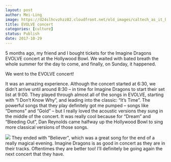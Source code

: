 ```yaml
---
layout: post
author: Mei-Ling
image: https://d24slhcvzhzz82.cloudfront.net/old_images/caltech_as_it_happens/6a0105349b8251970b01b7c92b21eb970b.jpg
title: EVOLVE concert
categories: [culture]
status: Publish
date: 2017-10-29
---
```


5 months ago, my friend and I bought tickets for the Imagine Dragons EVOLVE concert at the Hollywood Bowl. We waited with bated breath the whole summer for the day to come, and finally, on Sunday, it happened.

We went to the EVOLVE concert!

It was an amazing experience. Although the concert started at 6:30, we didn’t arrive until around 8:30 – in time for Imagine Dragons to start their set list at 9:00. They played through almost all of the songs in EVOLVE, starting with “I Don’t Know Why”, and leading into the classic: “It’s Time”. The powerful songs that they play definitely got me pumped – songs like “Demons” and “Gold” – but I really loved the acoustic versions they sung in the middle of the concert. It was really cool because for “Dream” and “Bleeding Out”, Dan Reynolds came halfway up the Hollywood Bowl to sing more classical versions of those songs.


![](https://d24slhcvzhzz82.cloudfront.net/old_images/caltech_as_it_happens/6a0105349b8251970b01bb09ce4525970d.jpg)
They ended with "Believer", which was a great song for the end of a really magical evening. Imagine Dragons is as good in concert as they are in their tracks. Oftentimes they are better too! I’ll definitely be going again the next concert that they have.

